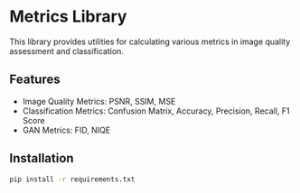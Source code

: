 # Metrics Library

This library provides utilities for calculating various metrics in image quality assessment and classification.

## Features
- Image Quality Metrics: PSNR, SSIM, MSE
- Classification Metrics: Confusion Matrix, Accuracy, Precision, Recall, F1 Score
- GAN Metrics: FID, NIQE

## Installation
```bash
pip install -r requirements.txt
